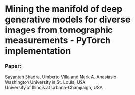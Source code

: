 # Mining the manifold of deep generative models for diverse images from tomographic measurements - PyTorch implementation

### Paper:

Sayantan Bhadra, Umberto Villa and Mark A. Anastasio <br />
Washington University in St. Louis, USA <br />
University of Illinois at Urbana-Champaign, USA

